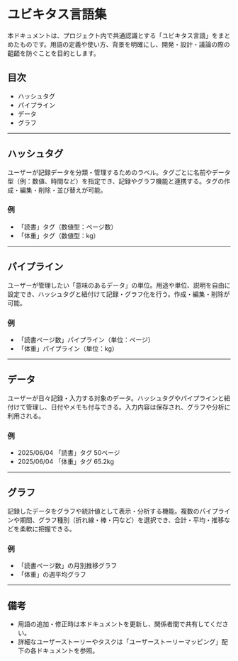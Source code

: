 # ユビキタス言語集

本ドキュメントは、プロジェクト内で共通認識とする「ユビキタス言語」をまとめたものです。用語の定義や使い方、背景を明確にし、開発・設計・議論の際の齟齬を防ぐことを目的とします。

## 目次
- ハッシュタグ
- パイプライン
- データ
- グラフ

---

## ハッシュタグ
ユーザーが記録データを分類・管理するためのラベル。タグごとに名前やデータ型（例：数値、時間など）を指定でき、記録やグラフ機能と連携する。タグの作成・編集・削除・並び替えが可能。

### 例
- 「読書」タグ（数値型：ページ数）
- 「体重」タグ（数値型：kg）

---

## パイプライン
ユーザーが管理したい「意味のあるデータ」の単位。用途や単位、説明を自由に設定でき、ハッシュタグと紐付けて記録・グラフ化を行う。作成・編集・削除が可能。

### 例
- 「読書ページ数」パイプライン（単位：ページ）
- 「体重」パイプライン（単位：kg）

---

## データ
ユーザーが日々記録・入力する対象のデータ。ハッシュタグやパイプラインと紐付けて管理し、日付やメモも付与できる。入力内容は保存され、グラフや分析に利用される。

### 例
- 2025/06/04 「読書」タグ 50ページ
- 2025/06/04 「体重」タグ 65.2kg

---

## グラフ
記録したデータをグラフや統計値として表示・分析する機能。複数のパイプラインや期間、グラフ種別（折れ線・棒・円など）を選択でき、合計・平均・推移などを柔軟に把握できる。

### 例
- 「読書ページ数」の月別推移グラフ
- 「体重」の週平均グラフ

---

## 備考
- 用語の追加・修正時は本ドキュメントを更新し、関係者間で共有してください。
- 詳細なユーザーストーリーやタスクは「ユーザーストーリーマッピング」配下の各ドキュメントを参照。
